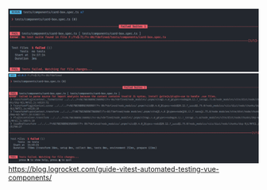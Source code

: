 ![Error: No test suite found in file F:/Fv系列/Fv-86/Fdefined/tests/components/card-box.spec.ts](imgs/error_2.png)
![Error: Failed to parse source for import analysis because the content contains invalid JS syntax. Install @vitejs/plugin-vue to handle .vue files.](imgs/error_1.png)
https://blog.logrocket.com/guide-vitest-automated-testing-vue-components/
